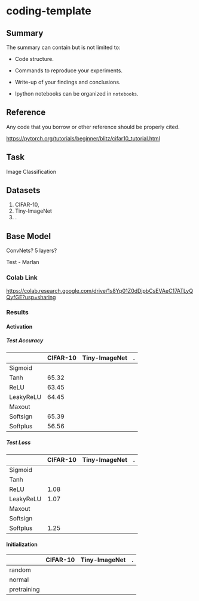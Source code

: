 # coding-template

## Summary

The summary can contain but is not limited to:

- Code structure.

- Commands to reproduce your experiments.

- Write-up of your findings and conclusions.

- Ipython notebooks can be organized in `notebooks`.

## Reference

Any code that you borrow or other reference should be properly cited.

https://pytorch.org/tutorials/beginner/blitz/cifar10_tutorial.html

## Task
Image Classification

## Datasets
1. CIFAR-10, 
2. Tiny-ImageNet
3. .

## Base Model
ConvNets?
5 layers?

Test - Marlan

### Colab Link
https://colab.research.google.com/drive/1s8Yp01Z0dDjpbCsEVAeC17ATLyQQyfGE?usp=sharing

### Results

#### Activation

##### Test Accuracy
|   | CIFAR-10 | Tiny-ImageNet | . |
|---|---|---|---|
| Sigmoid  |   |   |   |
|  Tanh | 65.32  |   |   |
|  ReLU | 63.45 |   |   |
|  LeakyReLU | 64.45 |   |   |
|  Maxout |   |   |   |
|  Softsign | 65.39  |   |   |
|  Softplus | 56.56  |   |   |

##### Test Loss
|   | CIFAR-10 | Tiny-ImageNet | . |
|---|---|---|---|
| Sigmoid  |   |   |   |
|  Tanh |   |   |   |
|  ReLU | 1.08 |   |   |
|  LeakyReLU | 1.07 |   |   |
|  Maxout |   |   |   |
|  Softsign |   |   |   |
|  Softplus | 1.25 |   |   |

#### Initialization
|   | CIFAR-10 | Tiny-ImageNet | . |
|---|---|---|---|
| random  |   |   |   |
|  normal |   |   |   |
|  pretraining |   |   |   |
